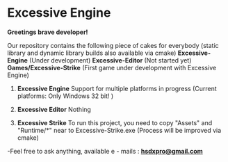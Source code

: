 Excessive Engine
================

**Greetings brave developer!**

Our repository contains the following piece of cakes for everybody 
(static library and dynamic library builds also available via cmake)
**Excessive-Engine**        (Under development)
**Excessive-Editor**        (Not started yet)
**Games/Excessive-Strike**  (First game under development with Excessive Engine)

1. **Excessive Engine**
Support for multiple platforms in progress (Current platforms: Only Windows 32 bit! )

2. **Excessive Editor**
Nothing

3. **Excessive Strike**
To run this project, you need to copy "Assets" and "Runtime/*" near to Excessive-Strike.exe  (Process will be improved via cmake)

-Feel free to ask anything, available e - mails :
**hsdxpro@gmail.com**
